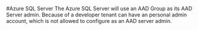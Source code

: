 #Azure SQL Server
The Azure SQL Server will use an AAD Group as its AAD Server admin. Because of a developer tenant can have an personal admin account, which is not allowed to configure as an AAD server admin.
